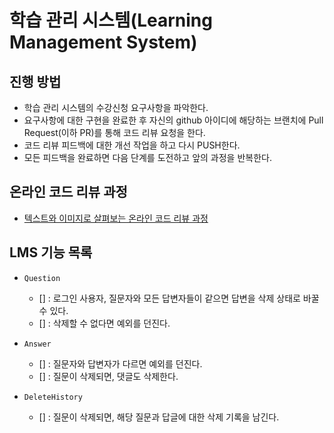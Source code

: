 # 학습 관리 시스템(Learning Management System)
## 진행 방법
* 학습 관리 시스템의 수강신청 요구사항을 파악한다.
* 요구사항에 대한 구현을 완료한 후 자신의 github 아이디에 해당하는 브랜치에 Pull Request(이하 PR)를 통해 코드 리뷰 요청을 한다.
* 코드 리뷰 피드백에 대한 개선 작업을 하고 다시 PUSH한다.
* 모든 피드백을 완료하면 다음 단계를 도전하고 앞의 과정을 반복한다.

## 온라인 코드 리뷰 과정
* [텍스트와 이미지로 살펴보는 온라인 코드 리뷰 과정](https://github.com/next-step/nextstep-docs/tree/master/codereview)


## LMS 기능 목록
* `Question`
    * [] : 로그인 사용자, 질문자와 모든 답변자들이 같으면 답변을 삭제 상태로 바꿀 수 있다.
    * [] : 삭제할 수 없다면 예외를 던진다.

* `Answer`
    * [] : 질문자와 답변자가 다르면 예외를 던진다.
    * [] : 질문이 삭제되면, 댓글도 삭제한다.

* `DeleteHistory`
    * [] : 질문이 삭제되면, 해당 질문과 답글에 대한 삭제 기록을 남긴다.
